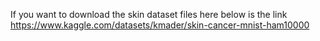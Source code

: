 If you want to download the skin dataset files here below is the link
https://www.kaggle.com/datasets/kmader/skin-cancer-mnist-ham10000
